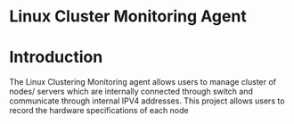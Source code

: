 # Linux Cluster Monitoring Agent
# Introduction
The Linux Clustering Monitoring agent allows users to manage cluster of nodes/ servers which are internally connected through switch and communicate through internal IPV4 addresses.
This project allows users to record the hardware specifications of each node 
